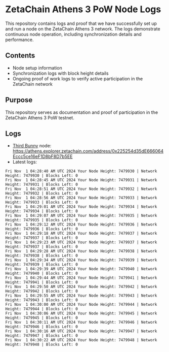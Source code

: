 # ZetaChain Athens 3 PoW Node Logs
This repository contains logs and proof that we have successfully set up and run a node on the ZetaChain Athens 3 network. The logs demonstrate continuous node operation, including synchronization details and performance.

## Contents
- Node setup information
- Synchronization logs with block height details
- Ongoing proof of work logs to verify active participation in the ZetaChain network

## Purpose
This repository serves as documentation and proof of participation in the ZetaChain Athens 3 PoW testnet.

## Logs

- [Third Bunny](https://thirdbunny.xyz/) node: https://athens.explorer.zetachain.com/address/0x225254d35dE666064Eccc5ce16eF1D8bF8D7b5EE
- Latest logs:
```
Fri Nov  1 04:28:40 AM UTC 2024 Your Node Height: 7479930 | Network Height: 7479930 | Blocks Left: 0
Fri Nov  1 04:28:45 AM UTC 2024 Your Node Height: 7479931 | Network Height: 7479931 | Blocks Left: 0
Fri Nov  1 04:28:51 AM UTC 2024 Your Node Height: 7479932 | Network Height: 7479932 | Blocks Left: 0
Fri Nov  1 04:28:56 AM UTC 2024 Your Node Height: 7479933 | Network Height: 7479933 | Blocks Left: 0
Fri Nov  1 04:29:01 AM UTC 2024 Your Node Height: 7479934 | Network Height: 7479934 | Blocks Left: 0
Fri Nov  1 04:29:07 AM UTC 2024 Your Node Height: 7479935 | Network Height: 7479935 | Blocks Left: 0
Fri Nov  1 04:29:12 AM UTC 2024 Your Node Height: 7479936 | Network Height: 7479936 | Blocks Left: 0
Fri Nov  1 04:29:18 AM UTC 2024 Your Node Height: 7479937 | Network Height: 7479937 | Blocks Left: 0
Fri Nov  1 04:29:23 AM UTC 2024 Your Node Height: 7479937 | Network Height: 7479937 | Blocks Left: 0
Fri Nov  1 04:29:28 AM UTC 2024 Your Node Height: 7479938 | Network Height: 7479938 | Blocks Left: 0
Fri Nov  1 04:29:34 AM UTC 2024 Your Node Height: 7479939 | Network Height: 7479939 | Blocks Left: 0
Fri Nov  1 04:29:39 AM UTC 2024 Your Node Height: 7479940 | Network Height: 7479940 | Blocks Left: 0
Fri Nov  1 04:29:44 AM UTC 2024 Your Node Height: 7479941 | Network Height: 7479941 | Blocks Left: 0
Fri Nov  1 04:29:50 AM UTC 2024 Your Node Height: 7479942 | Network Height: 7479942 | Blocks Left: 0
Fri Nov  1 04:29:55 AM UTC 2024 Your Node Height: 7479943 | Network Height: 7479943 | Blocks Left: 0
Fri Nov  1 04:30:00 AM UTC 2024 Your Node Height: 7479944 | Network Height: 7479944 | Blocks Left: 0
Fri Nov  1 04:30:06 AM UTC 2024 Your Node Height: 7479945 | Network Height: 7479945 | Blocks Left: 0
Fri Nov  1 04:30:11 AM UTC 2024 Your Node Height: 7479946 | Network Height: 7479946 | Blocks Left: 0
Fri Nov  1 04:30:16 AM UTC 2024 Your Node Height: 7479947 | Network Height: 7479947 | Blocks Left: 0
Fri Nov  1 04:30:22 AM UTC 2024 Your Node Height: 7479948 | Network Height: 7479948 | Blocks Left: 0
```
